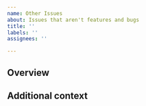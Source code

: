 ```yaml
---
name: Other Issues
about: Issues that aren't features and bugs
title: ''
labels: ''
assignees: ''

---
```


## **Overview**

<!-- A clear and concise description about the feature -->

## **Additional context**

<!-- Add any other context about the problem here. -->
